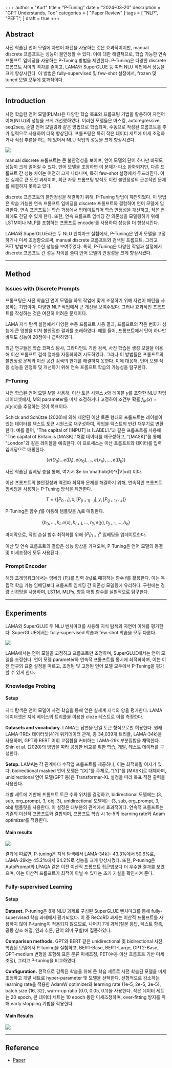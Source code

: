 +++
author = "Kurt"
title = "P-Tuning"
date = "2024-03-20"
description = "GPT Understands, Too"
categories = [
    "Paper Review"
]
tags = [
    "NLP",
    "PEFT",
]
draft = true
+++

## Abstract

사전 학습된 언어 모델에 자연어 패턴을 사용하는 것은 효과적이지만, manual discrete 프롬프트는 성능이 불안정할 수 있다. 이에 대한 해결책으로, 학습 가능한 연속 프롬프트 임베딩을 사용하는 P-Tuning 방법을 제안한다. P-Tuning은 다양한 discrete 프롬프트 사이의 격차를 줄이고, LAMA와 SuperGLUE 등 여러 NLU 작업에서 성능을 크게 향상시킨다. 이 방법은 fully-supervised 및 few-shot 설정에서, frozen 및 tuned 모델 모두에 효과적이다.

---

## Introduction

사전 학습된 언어 모델(PLMs)은 다양한 학습 목표와 프롬프팅 기법을 활용하여 자연어 이해(NLU)의 성능을 크게 개선했하였다. 이러한 모델들은 마스킹, autoregressive, seq2seq, 순열 언어 모델링과 같은 방법으로 학습되며, 수동으로 작성된 프롬프트를 추가 입력으로 사용하여 더욱 향상된다. 프롬프팅은 특히 작은 데이터 세트에 미세 조정하거나 직접 추론을 하는 데 있어서 NLU 작업의 성능을 크게 향상시켰다.

![](images/table1.png)

manual discrete 프롬프트는 큰 불안정성을 보이며, 언어 모델의 단어 하나만 바꿔도 성능이 크게 떨어질 수 있다. 언어 모델을 조정하면 이 문제가 다소 완화되지만, 다른 프롬프트 간 성능 차이는 여전히 크게 나타나며, 특히 few-shot 설정에서 두드러진다. 이는 실제로 큰 도전 과제이며, 최근 자동 프롬프팅 방식도 이런 불안정성의 근본적인 문제를 해결하지 못하고 있다.

discrete 프롬프트의 불안정성을 해결하기 위해, P-Tuning 방법이 제안되었다. 이 방법은 학습 가능한 연속 프롬프트 임베딩을 discrete 프롬프트와 결합하여 언어 모델에 입력한다. 연속 프롬프트는 학습 과정에서 업데이트되어 학습 안정성을 개선하고, 작은 변화에도 견딜 수 있게 한다. 또한, 연속 프롬프트 임베딩 간 의존성을 모델링하기 위해 LSTM이나 MLP를 포함하는 프롬프트 encoder를 사용하여 성능을 더 향상시킨다.

LAMA와 SuperGLUE라는 두 NLU 벤치마크 실험에서, P-Tuning은 언어 모델을 고정하거나 미세 조정함으로써, manual discrete 프롬프트와 검색된 프롬프트, 그리고 PET 방법보다 우수한 성능을 보여주었다. 특히, P-Tuning은 다양한 작업과 설정에서 discrete 프롬프트 간 성능 차이를 줄여 언어 모델의 안정성을 크게 향상시켰다.

---

## Method

### Issues with Discrete Prompts

프롬프팅은 사전 학습된 언어 모델을 하위 작업에 맞게 조정하기 위해 자연어 패턴을 사용하는 기법이며, 다양한 NLP 작업에서 큰 개선을 보여주었다. 그러나 효과적인 프롬프트를 작성하는 것은 여전히 어려운 문제이다.

LAMA 지식 탐색 실험에서 다양한 수동 프롬프트 사용 결과, 프롬프트의 작은 변화가 성능에 큰 영향을 미쳐 불안정한 결과를 초래하였다. 예를 들어, 프롬프트에서 단어 하나만 바꿔도 성능이 20점이나 급락하였다.

최근 연구들은 학습 코퍼스 탐사, 그라디언트 기반 검색, 사전 학습된 생성 모델을 이용해 이산 프롬프트 검색 절차를 자동화하려 시도하였다. 그러나 이 방법들은 프롬프트의 불안정성 문제와 이산 공간 검색의 한계를 해결하지 못한다. 이에 대응해, 언어 모델 적응 성능을 안정화 및 개선하기 위해 연속 프롬프트 학습의 가능성을 탐구한다.

### P-Tuning

사전 학습된 언어 모델 $M$을 사용해, 이산 토큰 시퀀스 $x$와 레이블 $y$를 포함한 NLU 작업 데이터셋에서, $M$의 parameter를 미세 조정하거나 고정하여 조건부 확률 $f_M(x) = p̂(y | x)$을 추정하는 것이 목표이다.

Schick and Schütze (2020)에 의해 제안된 이산 토큰 형태의 프롬프트는 레이블이 있는 데이터를 텍스트 토큰 시퀀스로 재구성하여, 작업을 텍스트의 빈칸 채우기로 변환한다. 예를 들어, "The capital of [INPUT] is [LABEL]."과 같은 프롬프트를 사용해 "The capital of Britain is [MASK]."처럼 데이터를 재구성하고, "[MASK]"를 통해 "London"과 같은 레이블을 예측한다. 이 프로세스는 이산 프롬프트와 데이터를 입력 임베딩으로 매핑한다.

$$ \lbrace e(D_0)...e(D_i), e(x_0), ..., e(x_n), ..., e(D_k) \rbrace $$

사전 학습된 임베딩 층을 통해, 여기서 $e \in \mathbb{R}^{|V|×d} 이다.

이산 프롬프트의 불안정성과 역전파 최적화 문제를 해결하기 위해, 연속적인 프롬프트 임베딩을 사용하는 P-Tuning 방식을 제안한다.

$$ T = \lbrace [P_{0:i}], x, [P_{(i+1):j}], y, [P_{(j+1):k}] \rbrace $$

P-Tuning은 함수 $f$를 이용해 템플릿을 $h_i$로 매핑한다.

$$ \lbrace h_0 , ..., h_i , e(x), h_{i+1}, ..., h_j, e(y), h_{j+1}, ..., h_k \rbrace $$

마지막으로, 작업 손실 함수 최적화를 위해 $\lbrace P_i \rbrace_{i=1}^k$ 임베딩을 업데이트한다.

이산 및 연속 프롬프트의 결합은 성능 향상을 가져오며, P-Tuning은 언어 모델의 동결 및 미세조정에 모두 사용된다.

### Prompt Encoder

해당 프레임워크에서는 임베딩 $\lbrace P_i \rbrace$를 입력 $\lbrace h_i \rbrace$로 매핑하는 함수 f를 활용한다. 이는 독립적 학습 가능 임베딩보다 프롬프트 임베딩 간 의존성 모델링에 유리하다. 구현에는 경량 신경망을 사용하며, LSTM, MLPs, 항등 매핑 함수를 실험적으로 탐구한다.

---

## Experiments

LAMA와 SuperGLUE 두 NLU 벤치마크를 사용해 지식 탐색과 자연어 이해를 평가한다. SuperGLUE에서는 fully-supervised 학습과 few-shot 학습을 모두 다룬다.

![](images/table2.png)

LAMA에서는 언어 모델을 고정하고 프롬프트만 조정하며, SuperGLUE에서는 언어 모델을 조정한다. 언어 모델 parameter와 연속적 프롬프트를 동시에 최적화하며, 이는 이전 연구의 표준 설정을 따르고, 조정된 및 고정된 언어 모델 모두에서 P-Tuning을 평가할 수 있게 한다.

### Knowledge Probing

#### Setup

지식 탐색은 언어 모델이 사전 학습을 통해 얻은 실세계 지식의 양을 평가한다. LAMA 데이터셋은 지식 베이스의 트리플을 이용한 cloze 테스트로 이를 측정한다.

**Datasets and vocabulary.** LAMA는 답변을 단일 토큰 형식으로만 허용한다. 원래 LAMA-TREx 데이터셋(41개 위키데이터 관계, 총 34,039개 트리플, LAMA-34k)을 사용하며, GPT와 BERT 어휘 교집합을 커버하는 LAMA-29k 부분집합을 채택한다. Shin et al. (2020)의 방법을 따라 공정한 비교를 위한 학습, 개발, 테스트 데이터를 구성한다.

**Setup.** LAMA는 각 관계마다 수작업 프롬프트를 제공하나, 이는 최적화될 여지가 있다. bidirectional masked 언어 모델은 "[X]"를 주체로, "[Y]"를 [MASK]로 대체하며, unidirectional 언어 모델(GPT 등)은 Transformer-XL 설정을 따라 목표 직전 출력을 사용한다.

개발 세트에 기반해 프롬프트 토큰 수와 위치를 결정하고, bidirectional 모델에는 (3, sub, org_prompt, 3, obj, 3), unidirectional 모델에는 (3, sub, org_prompt, 3, obj) 템플릿을 사용한다. 이 설정은 대부분의 관계에서 효과적이다. 연속적 프롬프트는 기존의 이산적 프롬프트와 결합되며, 프롬프트 학습 시 1e-5의 learning rate와 Adam optimizer를 적용한다.

#### Main results

![](images/table3.png)

결과에 따르면, P-tuning은 지식 탐색에서 LAMA-34k는 43.3%에서 50.6%로, LAMA-29k는 45.2%에서 64.2%로 성능을 크게 향상시켰다. 또한, P-tuning은 AutoPrompt와 LPAQA 같은 이전 이산적 프롬프트 접근법보다 더 우수한 결과를 보였으며, 이는 이산적 프롬프트가 최적이 아닐 수 있다는 초기 가설을 확인시켜 준다.

### Fully-supervised Learning

#### Setup

**Dataset.** P-tuning은 8개 NLU 과제로 구성된 SuperGLUE 벤치마크를 통해 fully-supervised 학습 과제에서 평가되었다. 이 중 ReCoRD 과제는 이산적 프롬프트를 사용하지 않아 P-tuning이 적용되지 않으므로, 나머지 7개 과제(질문 응답, 텍스트 함축, 공동 참조 해결, 인과 추론, 단어 의미 구별)에 집중하였다.

**Comparison methods.** GPT와 BERT 같은 unidirectional 및 bidirectional 사전 학습된 모델에서 P-tuning을 실험하고, BERT-Base, BERT-Large, GPT2-Base, GPT-medium 변형을 포함해 표준 분류 미세조정, PET(수동 이산 프롬프트 기반 미세조정), 그리고 P-tuning을 비교하였다.

**Configuration.** 전적으로 감독된 학습을 위해 큰 학습 세트로 사전 학습된 모델을 미세조정하고 개발 세트로 hyper-parameter 및 모델을 선택한다. 선형적으로 감소하는 learning rate을 적용한 AdamW optimizer와 learning rate {1e-5, 2e-5, 3e-5}, batch size {16, 32}, warm-up ratio {0.0, 0.05, 0.1}을 사용한다. 작은 데이터 세트는 20 epoch, 큰 데이터 세트는 10 epoch 동안 미세조정하며, over-fitting 방지를 위해 early stopping 기법을 적용한다.

#### Main Results

![](images/table4.png)


---

## Reference

* [Paper](https://arxiv.org/pdf/2103.10385.pdf)
